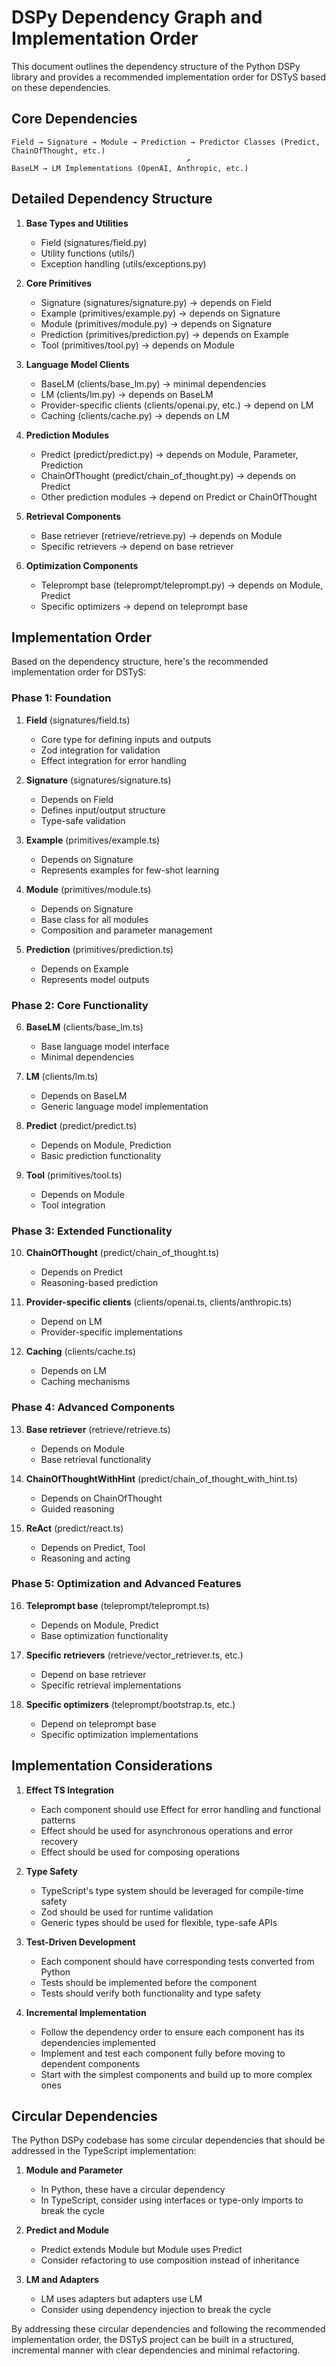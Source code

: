 # DSPy Dependency Graph and Implementation Order

This document outlines the dependency structure of the Python DSPy library and provides a recommended implementation order for DSTyS based on these dependencies.

## Core Dependencies

```
Field → Signature → Module → Prediction → Predictor Classes (Predict, ChainOfThought, etc.)
                                       ↗
BaseLM → LM Implementations (OpenAI, Anthropic, etc.)
```

## Detailed Dependency Structure

1. **Base Types and Utilities**
   - Field (signatures/field.py)
   - Utility functions (utils/)
   - Exception handling (utils/exceptions.py)

2. **Core Primitives**
   - Signature (signatures/signature.py) → depends on Field
   - Example (primitives/example.py) → depends on Signature
   - Module (primitives/module.py) → depends on Signature
   - Prediction (primitives/prediction.py) → depends on Example
   - Tool (primitives/tool.py) → depends on Module

3. **Language Model Clients**
   - BaseLM (clients/base_lm.py) → minimal dependencies
   - LM (clients/lm.py) → depends on BaseLM
   - Provider-specific clients (clients/openai.py, etc.) → depend on LM
   - Caching (clients/cache.py) → depends on LM

4. **Prediction Modules**
   - Predict (predict/predict.py) → depends on Module, Parameter, Prediction
   - ChainOfThought (predict/chain_of_thought.py) → depends on Predict
   - Other prediction modules → depend on Predict or ChainOfThought

5. **Retrieval Components**
   - Base retriever (retrieve/retrieve.py) → depends on Module
   - Specific retrievers → depend on base retriever

6. **Optimization Components**
   - Teleprompt base (teleprompt/teleprompt.py) → depends on Module, Predict
   - Specific optimizers → depend on teleprompt base

## Implementation Order

Based on the dependency structure, here's the recommended implementation order for DSTyS:

### Phase 1: Foundation
1. **Field** (signatures/field.ts)
   - Core type for defining inputs and outputs
   - Zod integration for validation
   - Effect integration for error handling

2. **Signature** (signatures/signature.ts)
   - Depends on Field
   - Defines input/output structure
   - Type-safe validation

3. **Example** (primitives/example.ts)
   - Depends on Signature
   - Represents examples for few-shot learning

4. **Module** (primitives/module.ts)
   - Depends on Signature
   - Base class for all modules
   - Composition and parameter management

5. **Prediction** (primitives/prediction.ts)
   - Depends on Example
   - Represents model outputs

### Phase 2: Core Functionality
6. **BaseLM** (clients/base_lm.ts)
   - Base language model interface
   - Minimal dependencies

7. **LM** (clients/lm.ts)
   - Depends on BaseLM
   - Generic language model implementation

8. **Predict** (predict/predict.ts)
   - Depends on Module, Prediction
   - Basic prediction functionality

9. **Tool** (primitives/tool.ts)
   - Depends on Module
   - Tool integration

### Phase 3: Extended Functionality
10. **ChainOfThought** (predict/chain_of_thought.ts)
    - Depends on Predict
    - Reasoning-based prediction

11. **Provider-specific clients** (clients/openai.ts, clients/anthropic.ts)
    - Depend on LM
    - Provider-specific implementations

12. **Caching** (clients/cache.ts)
    - Depends on LM
    - Caching mechanisms

### Phase 4: Advanced Components
13. **Base retriever** (retrieve/retrieve.ts)
    - Depends on Module
    - Base retrieval functionality

14. **ChainOfThoughtWithHint** (predict/chain_of_thought_with_hint.ts)
    - Depends on ChainOfThought
    - Guided reasoning

15. **ReAct** (predict/react.ts)
    - Depends on Predict, Tool
    - Reasoning and acting

### Phase 5: Optimization and Advanced Features
16. **Teleprompt base** (teleprompt/teleprompt.ts)
    - Depends on Module, Predict
    - Base optimization functionality

17. **Specific retrievers** (retrieve/vector_retriever.ts, etc.)
    - Depend on base retriever
    - Specific retrieval implementations

18. **Specific optimizers** (teleprompt/bootstrap.ts, etc.)
    - Depend on teleprompt base
    - Specific optimization implementations

## Implementation Considerations

1. **Effect TS Integration**
   - Each component should use Effect for error handling and functional patterns
   - Effect should be used for asynchronous operations and error recovery
   - Effect should be used for composing operations

2. **Type Safety**
   - TypeScript's type system should be leveraged for compile-time safety
   - Zod should be used for runtime validation
   - Generic types should be used for flexible, type-safe APIs

3. **Test-Driven Development**
   - Each component should have corresponding tests converted from Python
   - Tests should be implemented before the component
   - Tests should verify both functionality and type safety

4. **Incremental Implementation**
   - Follow the dependency order to ensure each component has its dependencies implemented
   - Implement and test each component fully before moving to dependent components
   - Start with the simplest components and build up to more complex ones

## Circular Dependencies

The Python DSPy codebase has some circular dependencies that should be addressed in the TypeScript implementation:

1. **Module and Parameter**
   - In Python, these have a circular dependency
   - In TypeScript, consider using interfaces or type-only imports to break the cycle

2. **Predict and Module**
   - Predict extends Module but Module uses Predict
   - Consider refactoring to use composition instead of inheritance

3. **LM and Adapters**
   - LM uses adapters but adapters use LM
   - Consider using dependency injection to break the cycle

By addressing these circular dependencies and following the recommended implementation order, the DSTyS project can be built in a structured, incremental manner with clear dependencies and minimal refactoring.
